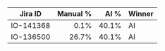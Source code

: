 | Jira ID | Manual % | AI % | Winner |
|---|---:|---:|---|
| IO-141368 | 0.1% | 40.1% | AI |
| IO-136500 | 26.7% | 40.1% | AI |
